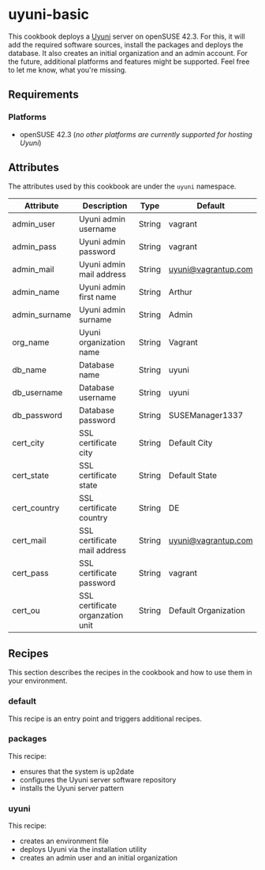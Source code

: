 # uyuni-basic

This cookbook deploys a [Uyuni](https://www.uyuni-project.org) server on openSUSE 42.3. For this, it will add the required software sources, install the packages and deploys the database. It also creates an initial organization and an admin account.
For the future, additional platforms and features might be supported. Feel free to let me know, what you're missing.

## Requirements
### Platforms
- openSUSE 42.3 (*no other platforms are currently supported for hosting Uyuni*)

## Attributes
The attributes used by this cookbook are under the ``uyuni`` namespace.

Attribute  | Description | Type | Default
---------- | ----------- | ---- | -------
admin_user | Uyuni admin username | String | vagrant
admin_pass | Uyuni admin password | String | vagrant
admin_mail | Uyuni admin mail address | String | uyuni@vagrantup.com
admin_name | Uyuni admin first name | String | Arthur
admin_surname | Uyuni admin surname | String | Admin
org_name | Uyuni organization name | String | Vagrant
db_name | Database name | String | uyuni
db_username | Database username | String | uyuni
db_password | Database password | String | SUSEManager1337
cert_city | SSL certificate city | String | Default City
cert_state | SSL certificate state | String | Default State
cert_country | SSL certificate country | String | DE
cert_mail | SSL certificate mail address | String | uyuni@vagrantup.com
cert_pass | SSL certificate password | String | vagrant
cert_ou | SSL certificate organzation unit | String | Default Organization

## Recipes
This section describes the recipes in the cookbook and how to use them in your environment.

### default
This recipe is an entry point and triggers additional recipes.

### packages
This recipe:
- ensures that the system is up2date
- configures the Uyuni server software repository
- installs the Uyuni server pattern

### uyuni
This recipe:
- creates an environment file
- deploys Uyuni via the installation utility
- creates an admin user and an initial organization
